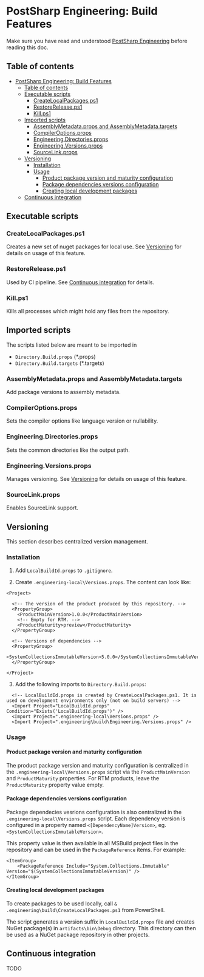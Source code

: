 # PostSharp Engineering: Build Features

Make sure you have read and understood [PostSharp Engineering](../README.md) before reading this doc.

## Table of contents

- [PostSharp Engineering: Build Features](#postsharp-engineering-build-features)
  - [Table of contents](#table-of-contents)
  - [Executable scripts](#executable-scripts)
    - [CreateLocalPackages.ps1](#createlocalpackagesps1)
    - [RestoreRelease.ps1](#restorereleaseps1)
    - [Kill.ps1](#killps1)
  - [Imported scripts](#imported-scripts)
    - [AssemblyMetadata.props and AssemblyMetadata.targets](#assemblymetadataprops-and-assemblymetadatatargets)
    - [CompilerOptions.props](#compileroptionsprops)
    - [Engineering.Directories.props](#engineeringdirectoriesprops)
    - [Engineering.Versions.props](#engineeringversionsprops)
    - [SourceLink.props](#sourcelinkprops)
  - [Versioning](#versioning)
    - [Installation](#installation)
    - [Usage](#usage)
      - [Product package version and maturity configuration](#product-package-version-and-maturity-configuration)
      - [Package dependencies versions configuration](#package-dependencies-versions-configuration)
      - [Creating local development packages](#creating-local-development-packages)
  - [Continuous integration](#continuous-integration)

## Executable scripts

### CreateLocalPackages.ps1

Creates a new set of nuget packages for local use. See [Versioning](#versioning) for details on usage of this feature.

### RestoreRelease.ps1

Used by CI pipeline. See [Continuous integration](#continuous-integration) for details.

### Kill.ps1

Kills all processes which might hold any files from the repository.

## Imported scripts

The scripts listed below are meant to be imported in
- `Directory.Build.props` (*.props)
- `Directory.Build.targets` (*.targets)

### AssemblyMetadata.props and AssemblyMetadata.targets

Add package versions to assembly metadata.

### CompilerOptions.props

Sets the compiler options like language version or nullability.

### Engineering.Directories.props

Sets the common directories like the output path.

### Engineering.Versions.props

Manages versioning. See [Versioning](#versioning) for details on usage of this feature.

### SourceLink.props

Enables SourceLink support.

## Versioning

This section describes centralized version management.

### Installation

1. Add `LocalBuildId.props` to `.gitignore`.

2. Create `.engineering-local\Versions.props`. The content can look like:

```
<Project>

  <!-- The version of the product produced by this repository. -->
  <PropertyGroup>
    <ProductMainVersion>1.0.0</ProductMainVersion>
    <!-- Empty for RTM. -->
    <ProductMaturity>preview</ProductMaturity>
  </PropertyGroup>

  <!-- Versions of dependencies -->
  <PropertyGroup>
    <SystemCollectionsImmutableVersion>5.0.0</SystemCollectionsImmutableVersion>
  </PropertyGroup>

</Project>
```

3. Add the following imports to `Directory.Build.props`:

```
  <!-- LocalBuildId.props is created by CreateLocalPackages.ps1. It is used on development environments only (not on build servers) -->
  <Import Project="LocalBuildId.props" Condition="Exists('LocalBuildId.props')" />
  <Import Project=".engineering-local\Versions.props" />
  <Import Project=".engineering\build\Engineering.Versions.props" />
```

### Usage

#### Product package version and maturity configuration

The product package version and maturity configuration is centralized in the `.engineering-local\Versions.props` script via the `ProductMainVersion` and `ProductMaturity` properties. For RTM products, leave the `ProductMaturity` property value empty.

#### Package dependencies versions configuration

Package dependecies vesrions configuration is also centralized in the `.engineering-local\Versions.props` script. Each dependency version is configured in a property named `<[DependencyName]Version>`, eg. `<SystemCollectionsImmutableVersion>`.

This property value is then available in all MSBuild project files in the repository and can be used in the `PackageReference` items. For example:

```
<ItemGroup>
    <PackageReference Include="System.Collections.Immutable" Version="$(SystemCollectionsImmutableVersion)" />
</ItemGroup>
```

#### Creating local development packages

To create packages to be used locally, call `& .engineering\build\CreateLocalPackages.ps1` from PowerShell.

The script generates a version suffix in `LocalBuildId.props` file and creates NuGet package(s) in `artifacts\bin\Debug` directory. This directory can then be used as a NuGet package repository in other projects.

## Continuous integration

TODO